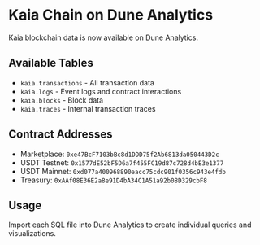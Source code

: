# Kaia Chain on Dune Analytics

Kaia blockchain data is now available on Dune Analytics.

## Available Tables
- `kaia.transactions` - All transaction data
- `kaia.logs` - Event logs and contract interactions
- `kaia.blocks` - Block data
- `kaia.traces` - Internal transaction traces

## Contract Addresses
- Marketplace: `0xe47BcF7103bBc8d1DDD75f2Ab6813da050443D2c`
- USDT Testnet: `0x1577dE52bF5D6a7f455FC19d87c728d4bE3e1377`
- USDT Mainnet: `0xd077a400968890eacc75cdc901f0356c943e4fdb`
- Treasury: `0xAAf08E36E2a8e91D4bA34C1A51a92b08D329cbF8`

## Usage
Import each SQL file into Dune Analytics to create individual queries and visualizations.